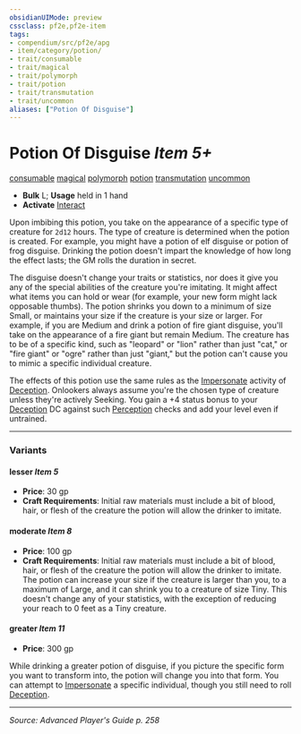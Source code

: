 ```yaml
---
obsidianUIMode: preview
cssclass: pf2e,pf2e-item
tags:
- compendium/src/pf2e/apg
- item/category/potion/
- trait/consumable
- trait/magical
- trait/polymorph
- trait/potion
- trait/transmutation
- trait/uncommon
aliases: ["Potion Of Disguise"]
---
```

# Potion Of Disguise *Item 5+*  
[consumable](consumable.md "Consumable Item Trait")  [magical](magical.md "Magical Item Trait")  [polymorph](polymorph.md "Polymorph Effect Trait")  [potion](potion.md "Potion Item Trait")  [transmutation](transmutation.md "Transmutation School Trait")  [uncommon](uncommon.md "Uncommon Rarity Trait")  

- **Bulk** L; **Usage** held in 1 hand
- **Activate** [Interact](interact.md)

Upon imbibing this potion, you take on the appearance of a specific type of creature for `2d12` hours. The type of creature is determined when the potion is created. For example, you might have a potion of elf disguise or potion of frog disguise. Drinking the potion doesn't impart the knowledge of how long the effect lasts; the GM rolls the duration in secret.

The disguise doesn't change your traits or statistics, nor does it give you any of the special abilities of the creature you're imitating. It might affect what items you can hold or wear (for example, your new form might lack opposable thumbs). The potion shrinks you down to a minimum of size Small, or maintains your size if the creature is your size or larger. For example, if you are Medium and drink a potion of fire giant disguise, you'll take on the appearance of a fire giant but remain Medium. The creature has to be of a specific kind, such as "leopard" or "lion" rather than just "cat," or "fire giant" or "ogre" rather than just "giant," but the potion can't cause you to mimic a specific individual creature.

The effects of this potion use the same rules as the [Impersonate](impersonate.md) activity of [Deception](skills.md#Deception). Onlookers always assume you're the chosen type of creature unless they're actively Seeking. You gain a +4 status bonus to your [Deception](skills.md#Deception) DC against such [Perception](skills.md#Perception) checks and add your level even if untrained.

---

### Variants

#### lesser *Item 5*

- **Price**: 30 gp
- **Craft Requirements**: Initial raw materials must include a bit of blood, hair, or flesh of the creature the potion will allow the drinker to imitate.

#### moderate *Item 8*

- **Price**: 100 gp
- **Craft Requirements**: Initial raw materials must include a bit of blood, hair, or flesh of the creature the potion will allow the drinker to imitate. The potion can increase your size if the creature is larger than you, to a maximum of Large, and it can shrink you to a creature of size Tiny. This doesn't change any of your statistics, with the exception of reducing your reach to 0 feet as a Tiny creature.

#### greater *Item 11*

- **Price**: 300 gp

While drinking a greater potion of disguise, if you picture the specific form you want to transform into, the potion will change you into that form. You can attempt to [Impersonate](impersonate.md) a specific individual, though you still need to roll [Deception](skills.md#Deception).

---
*Source: Advanced Player's Guide p. 258*